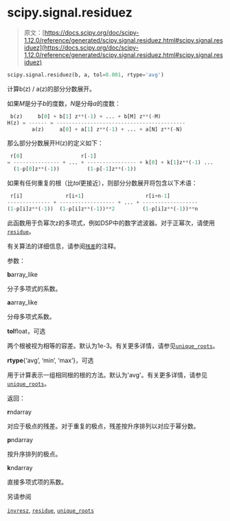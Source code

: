 # scipy.signal.residuez

> 原文：[https://docs.scipy.org/doc/scipy-1.12.0/reference/generated/scipy.signal.residuez.html#scipy.signal.residuez](https://docs.scipy.org/doc/scipy-1.12.0/reference/generated/scipy.signal.residuez.html#scipy.signal.residuez)

```py
scipy.signal.residuez(b, a, tol=0.001, rtype='avg')
```

计算b(z) / a(z)的部分分数展开。

如果*M*是分子*b*的度数，*N*是分母*a*的度数：

```py
 b(z)     b[0] + b[1] z**(-1) + ... + b[M] z**(-M)
H(z) = ------ = ------------------------------------------
        a(z)     a[0] + a[1] z**(-1) + ... + a[N] z**(-N) 
```

那么部分分数展开H(z)的定义如下：

```py
 r[0]                   r[-1]
= --------------- + ... + ---------------- + k[0] + k[1]z**(-1) ...
  (1-p[0]z**(-1))         (1-p[-1]z**(-1)) 
```

如果有任何重复的根（比*tol*更接近），则部分分数展开将包含以下术语：

```py
 r[i]              r[i+1]                    r[i+n-1]
-------------- + ------------------ + ... + ------------------
(1-p[i]z**(-1))  (1-p[i]z**(-1))**2         (1-p[i]z**(-1))**n 
```

此函数用于负幂次z的多项式，例如DSP中的数字滤波器。对于正幂次，请使用[`residue`](scipy.signal.residue.html#scipy.signal.residue "scipy.signal.residue")。

有关算法的详细信息，请参阅[`残差`](scipy.signal.residue.html#scipy.signal.residue "scipy.signal.residue")的注释。

参数：

**b**array_like

分子多项式的系数。

**a**array_like

分母多项式系数。

**tol**float，可选

两个根被视为相等的容差。默认为1e-3。有关更多详情，请参见[`unique_roots`](scipy.signal.unique_roots.html#scipy.signal.unique_roots "scipy.signal.unique_roots")。

**rtype**{‘avg’, ‘min’, ‘max’}，可选

用于计算表示一组相同根的根的方法。默认为'avg'。有关更多详情，请参见[`unique_roots`](scipy.signal.unique_roots.html#scipy.signal.unique_roots "scipy.signal.unique_roots")。

返回：

**r**ndarray

对应于极点的残差。对于重复的极点，残差按升序排列以对应于幂分数。

**p**ndarray

按升序排列的极点。

**k**ndarray

直接多项式项的系数。

另请参阅

[`invresz`](scipy.signal.invresz.html#scipy.signal.invresz "scipy.signal.invresz"), [`residue`](scipy.signal.residue.html#scipy.signal.residue "scipy.signal.residue"), [`unique_roots`](scipy.signal.unique_roots.html#scipy.signal.unique_roots "scipy.signal.unique_roots")
